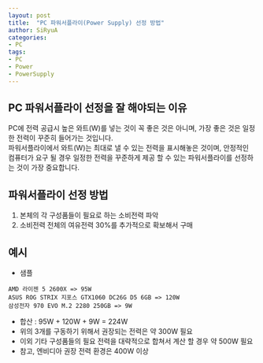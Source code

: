 ```yaml
---
layout: post
title:  "PC 파워서플라이(Power Supply) 선정 방법"
author: SiRyuA
categories:
- PC
tags:
- PC
- Power
- PowerSupply
---
```


## PC 파워서플라이 선정을 잘 해야되는 이유
PC에 전력 공급시 높은 와트(W)를 넣는 것이 꼭 좋은 것은 아니며, 가장 좋은 것은 일정한 전력이 꾸준히 들어가는 것입니다.<br>
파워서플라이에서 와트(W)는 최대로 낼 수 있는 전력을 표시해놓은 것이며, 안정적인 컴퓨터가 요구 될 경우 일정한 전력을 꾸준하게 제공 할 수 있는 파워서플라이를 선정하는 것이 가장 중요합니다.


## 파워서플라이 선정 방법
1. 본체의 각 구성품들이 필요로 하는 소비전력 파악
2. 소비전력 전체의 여유전력 30%를 추가적으로 확보해서 구매


## 예시
* 샘플
~~~~
AMD 라이젠 5 2600X => 95W
ASUS ROG STRIX 지포스 GTX1060 DC26G D5 6GB => 120W
삼성전자 970 EVO M.2 2280 250GB => 9W
~~~~
* 합산 : 95W + 120W + 9W = 224W
* 위의 3개를 구동하기 위해서 권장되는 전력은 약 300W 필요
* 이외 기타 구성품들의 필요 전력을 대략적으로 합쳐서 계산 할 경우 약 500W 필요
* 참고, 엔비디아 권장 전력 환경은 400W 이상
